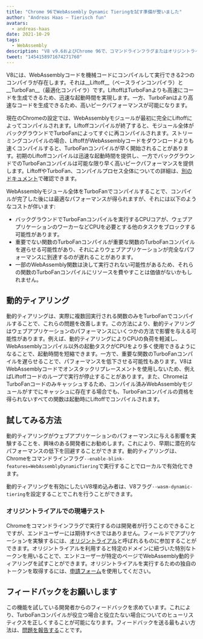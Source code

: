 ```yaml
---
title: "Chrome 96でWebAssembly Dynamic Tieringを試す準備が整いました"
author: "Andreas Haas — Tierisch fun"
avatars:
  - andreas-haas
date: 2021-10-29
tags:
  - WebAssembly
description: "V8 v9.6およびChrome 96で、コマンドラインフラグまたはオリジントライアルを通じてWebAssembly Dynamic Tieringを試す準備が整いました"
tweet: "1454158971674271760"
---
```


V8には、WebAssemblyコードを機械コードにコンパイルして実行できる2つのコンパイラが存在します。それは__Liftoff__（ベースラインコンパイラ）と__TurboFan__（最適化コンパイラ）です。LiftoffはTurboFanよりも高速にコードを生成できるため、迅速な起動時間を実現します。一方、TurboFanはより高速なコードを生成できるため、高いピークパフォーマンスが可能になります。

<!--truncate-->
現在のChromeの設定では、WebAssemblyモジュールが最初に完全にLiftoffによってコンパイルされます。Liftoffコンパイルが終了すると、モジュール全体がバックグラウンドでTurboFanによってすぐに再コンパイルされます。ストリーミングコンパイルの場合、LiftoffがWebAssemblyコードをダウンロードよりも速くコンパイルすると、TurboFanコンパイルが早く開始されることがあります。初期のLiftoffコンパイルは迅速な起動時間を提供し、一方でバックグラウンドでのTurboFanコンパイルは可能な限り早く高いピークパフォーマンスを提供します。LiftoffやTurboFan、コンパイルプロセス全体についての詳細は、[別のドキュメント](https://v8.dev/docs/wasm-compilation-pipeline)で確認できます。

WebAssemblyモジュール全体をTurboFanでコンパイルすることで、コンパイルが完了した後には最適なパフォーマンスが得られますが、それには以下のようなコストが伴います:

- バックグラウンドでTurboFanコンパイルを実行するCPUコアが、ウェブアプリケーションのワーカーなどCPUを必要とする他のタスクをブロックする可能性があります。
- 重要でない関数のTurboFanコンパイルが重要な関数のTurboFanコンパイルを遅らせる可能性があり、それによりウェブアプリケーションが完全なパフォーマンスに到達するのが遅れることがあります。
- 一部のWebAssembly関数は決して実行されない可能性があるため、それらの関数のTurboFanコンパイルにリソースを費やすことは価値がないかもしれません。

## 動的ティアリング

動的ティアリングは、実際に複数回実行される関数のみをTurboFanでコンパイルすることで、これらの問題を改善します。この方法により、動的ティアリングはウェブアプリケーションのパフォーマンスにいくつかの方法で影響を与える可能性があります。例えば、動的ティアリングによりCPUの負荷を軽減し、WebAssemblyコンパイル以外の起動タスクがCPUをより多く使用できるようになることで、起動時間を短縮できます。一方で、重要な関数のTurboFanコンパイルを遅らせることで、パフォーマンスを低下させる可能性もあります。V8はWebAssemblyコードでオンスタックリプレースメントを使用しないため、例えばLiftoffコードのループで実行が停止することがあります。また、ChromeはTurboFanコードのみキャッシュするため、コンパイル済みWebAssemblyモジュールがすでにキャッシュに存在する場合でも、TurboFanコンパイルの資格を得られないすべての関数は起動時にLiftoffでコンパイルされます。

## 試してみる方法

動的ティアリングがウェブアプリケーションのパフォーマンスに与える影響を実験することを、興味のある開発者にお勧めします。これにより、早期に潜在的なパフォーマンスの低下を回避することができます。動的ティアリングは、Chromeをコマンドラインフラグ`--enable-blink-features=WebAssemblyDynamicTiering`で実行することでローカルで有効化できます。

動的ティアリングを有効にしたいV8埋め込み者は、V8フラグ`--wasm-dynamic-tiering`を設定することでこれを行うことができます。

### オリジントライアルでの現場テスト

Chromeをコマンドラインフラグで実行するのは開発者が行うことのできることですが、エンドユーザーには期待すべきではありません。フィールドでアプリケーションを実験するには、[オリジントライアル](https://github.com/GoogleChrome/OriginTrials/blob/gh-pages/developer-guide.md)と呼ばれるものに参加することができます。オリジントライアルを利用すると特定のドメインに紐づいた特別なトークンを用いることで、エンドユーザーが特定のページでWebAssembly動的ティアリングを試すことができます。オリジントライアルを実行するための独自のトークンを取得するには、[申請フォーム](https://developer.chrome.com/origintrials/#/view_trial/3716595592487501825)を使用してください。

## フィードバックをお願いします

この機能を試している開発者からのフィードバックを求めています。これにより、TurboFanコンパイルが役立つ場合と役立たない場合についてのヒューリスティクスを正しくすることが可能になります。フィードバックを送る最もよい方法は、[問題を報告する](https://bugs.chromium.org/p/chromium/issues/detail?id=1260322)ことです。

